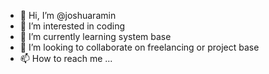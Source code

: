 - 👋 Hi, I’m @joshuaramin
- 👀 I’m interested in coding
- 🌱 I’m currently learning system base
- 💞️ I’m looking to collaborate on freelancing or project base
- 📫 How to reach me ...

<!---
joshuaramin/joshuaramin is a ✨ special ✨ repository because its `README.md` (this file) appears on your GitHub profile.
You can click the Preview link to take a look at your changes.
--->
